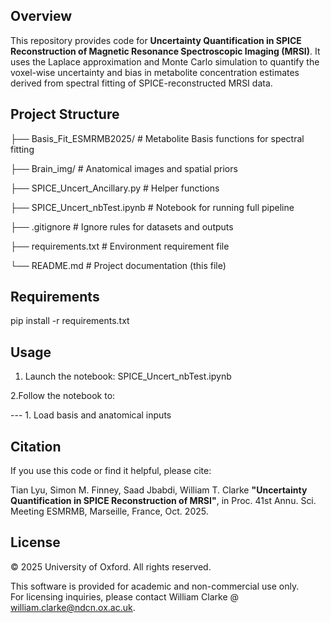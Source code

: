 ## Overview

This repository provides code for **Uncertainty Quantification in SPICE Reconstruction of Magnetic Resonance Spectroscopic Imaging (MRSI)**. It uses the Laplace approximation and Monte Carlo simulation to quantify the voxel-wise uncertainty and bias in metabolite concentration estimates derived from spectral fitting of SPICE-reconstructed MRSI data. 

## Project Structure

├── Basis_Fit_ESMRMB2025/ # Metabolite Basis functions for spectral fitting

├── Brain_img/ # Anatomical images and spatial priors

├── SPICE_Uncert_Ancillary.py # Helper functions

├── SPICE_Uncert_nbTest.ipynb # Notebook for running full pipeline

├── .gitignore # Ignore rules for datasets and outputs

├── requirements.txt # Environment requirement file

└── README.md # Project documentation (this file)

## Requirements

pip install -r requirements.txt

## Usage

1. Launch the notebook: SPICE_Uncert_nbTest.ipynb

2.Follow the notebook to: 

--- 1. Load basis and anatomical inputs

## Citation

If you use this code or find it helpful, please cite:

Tian Lyu, Simon M. Finney, Saad Jbabdi, William T. Clarke
**"Uncertainty Quantification in SPICE Reconstruction of MRSI"**,  in Proc. 41st Annu. Sci. Meeting ESMRMB, Marseille, France, Oct. 2025.

## License

© 2025 University of Oxford. All rights reserved.

This software is provided for academic and non-commercial use only.  
For licensing inquiries, please contact William Clarke @ william.clarke@ndcn.ox.ac.uk.

